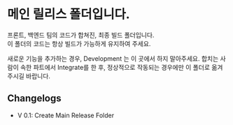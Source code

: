 # 메인 릴리스 폴더입니다.

프론트, 백엔드 팀의 코드가 합쳐진, 최종 빌드 폴더입니다.  
이 폴더의 코드는 항상 빌드가 가능하게 유지하여 주세요.

새로운 기능을 추가하는 경우, Development 는 이 곳에서 하지 말아주세요. 합치는 사람이 속한 파트에서 Integrate를 한 후, 정상적으로 작동되는 경우에만 이 폴더로 옮겨주시길 바랍니다.

## Changelogs
- V 0.1: Create Main Release Folder
